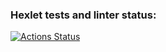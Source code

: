 ### Hexlet tests and linter status:
[![Actions Status](https://github.com/manylovv/frontend-project-12/workflows/hexlet-check/badge.svg)](https://github.com/manylovv/frontend-project-12/actions)